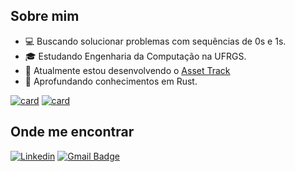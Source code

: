 ## Sobre mim

- 💻 Buscando solucionar problemas com sequências de 0s e 1s.
- 🎓 Estudando Engenharia da Computação na UFRGS.
- 🔭 Atualmente estou desenvolvendo o <a href="https://github.com/JuanMarceloT/Asset-Track">Asset Track</a>
- 🌱 Aprofundando conhecimentos em Rust.

[![card](https://github-readme-stats.vercel.app/api?username=JuanMarceloT&theme=dark)](https://github.com/anuraghazra/github-readme-stats)
[![card](https://github-readme-stats.vercel.app/api?username=JuanMarceloT&theme=dark&show_icons=true)](https://github.com/anuraghazra/github-readme-stats)

## Onde me encontrar

[![Linkedin](https://img.shields.io/badge/-Juan_Marcelo_Trabaina-blue?style=flat-square&logo=Linkedin&logoColor=white&link=https://www.linkedin.com/in/juan-marcelo-trabaina-926b76216/)]([https://www.linkedin.com/in/juan-marcelo-trabaina-926b76216/](https://www.linkedin.com/in/juan-marcelo-trabaina-926b76216/))
[![Gmail Badge](https://img.shields.io/badge/juantrabaina@gmail.com-006bed?style=flat-square&logo=Gmail&logoColor=white&link=mailto:juantrabaina@gmail.com)](mailto:juantrabaina@gmail.com)
